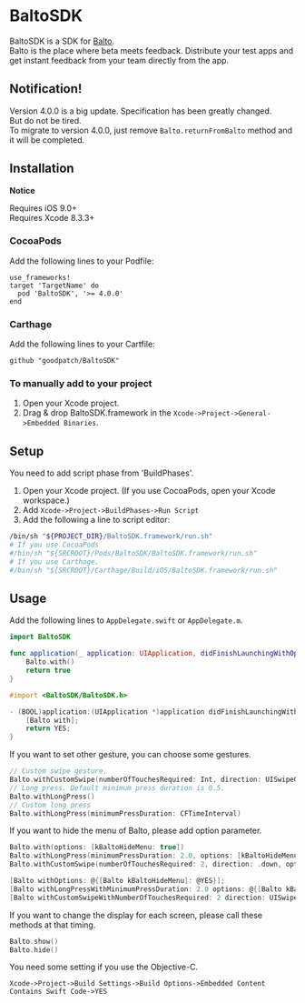 # BaltoSDK

BaltoSDK is a SDK for [Balto](https://www.balto.io/).  
Balto is the place where beta meets feedback. Distribute your test apps and get instant feedback from your team directly from the app.

## **Notification!**

Version 4.0.0 is a big update. Specification has been greatly changed.  
But do not be tired.  
To migrate to version 4.0.0, just remove `Balto.returnFromBalto` method and it will be completed.

## Installation

**Notice**

Requires iOS 9.0+  
Requires Xcode 8.3.3+

### CocoaPods

Add the following lines to your Podfile:

```
use_frameworks!
target 'TargetName' do
  pod 'BaltoSDK', '>= 4.0.0'
end
```

### Carthage

Add the following lines to your Cartfile:

```
github "goodpatch/BaltoSDK"
```

### To manually add to your project

1. Open your Xcode project.
2. Drag & drop BaltoSDK.framework in the `Xcode->Project->General->Embedded Binaries`.

## Setup

You need to add script phase from 'BuildPhases'.

1. Open your Xcode project. (If you use CocoaPods, open your Xcode workspace.)
2. Add `Xcode->Project->BuildPhases->Run Script`
3. Add the following a line to script editor:

```bash
/bin/sh "${PROJECT_DIR}/BaltoSDK.framework/run.sh"
# If you use CocoaPods
#/bin/sh "${SRCROOT}/Pods/BaltoSDK/BaltoSDK.framework/run.sh"
# If you use Carthage.
#/bin/sh "${SRCROOT}/Carthage/Build/iOS/BaltoSDK.framework/run.sh"
```

## Usage

Add the following lines to `AppDelegate.swift` or `AppDelegate.m`.

```swift
import BaltoSDK

func application(_ application: UIApplication, didFinishLaunchingWithOptions launchOptions: [UIApplicationLaunchOptionsKey: Any]?) -> Bool {
    Balto.with()
    return true
}
```

```objective-c
#import <BaltoSDK/BaltoSDK.h>

- (BOOL)application:(UIApplication *)application didFinishLaunchingWithOptions:(NSDictionary *)launchOptions {
    [Balto with];
    return YES;
}
```

If you want to set other gesture, you can choose some gestures.

```swift
// Custom swipe gesture.
Balto.withCustomSwipe(numberOfTouchesRequired: Int, direction: UISwipeGestureRecognizerDirection)
// Long press. Default minimum press duration is 0.5.
Balto.withLongPress()
// Custom long press
Balto.withLongPress(minimumPressDuration: CFTimeInterval)
```

If you want to hide the menu of Balto, please add option parameter.

```swift
Balto.with(options: [kBaltoHideMenu: true])
Balto.withLongPress(minimumPressDuration: 2.0, options: [kBaltoHideMenu: true])
Balto.withCustomSwipe(numberOfTouchesRequired: 2, direction: .down, options: [kBaltoHideMenu: true])
```

```objective-c
[Balto withOptions: @{[Balto kBaltoHideMenu]: @YES}];
[Balto withLongPressWithMinimumPressDuration: 2.0 options: @{[Balto kBaltoHideMenu]: @YES}];
[Balto withCustomSwipeWithNumberOfTouchesRequired: 2 direction: UISwipeGestureRecognizerDirectionDown options: @{[Balto kBaltoHideMenu]: @YES}];
```

If you want to change the display for each screen, please call these methods at that timing.

```swift
Balto.show()
Balto.hide()
```

You need some setting if you use the Objective-C.

`Xcode->Project->Build Settings->Build Options->Embedded Content Contains Swift Code->YES`
